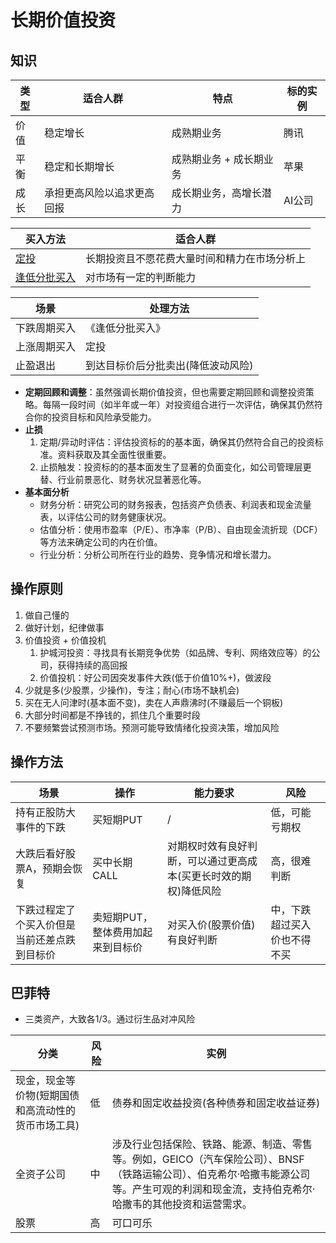 # 长期价值投资
## 知识
| 类型 | 适合人群 | 特点 | 标的实例 |
| - | - | - | - |
| 价值 | 稳定增长 | 成熟期业务 | 腾讯 |
| 平衡 | 稳定和长期增长 | 成熟期业务 + 成长期业务 | 苹果 |
| 成长 | 承担更高风险以追求更高回报 | 成长期业务，高增长潜力 | AI公司 |

| 买入方法 | 适合人群 |
| - | - |
| [定投](/kb/dca) | 长期投资且不愿花费大量时间和精力在市场分析上 |
| [逢低分批买入](/kb/btd) | 对市场有一定的判断能力 |

| 场景 | 处理方法 |
| - | - |
| 下跌周期买入 | 《逢低分批买入》 |
| 上涨周期买入 | 定投 |
| 止盈退出 | 到达目标价后分批卖出(降低波动风险) |

* **定期回顾和调整**：虽然强调长期价值投资，但也需要定期回顾和调整投资策略。每隔一段时间（如半年或一年）对投资组合进行一次评估，确保其仍然符合你的投资目标和风险承受能力。
* **止损**
    1. 定期/异动时评估：评估投资标的的基本面，确保其仍然符合自己的投资标准。资料获取及其全面性很重要。
    1. 止损触发：投资标的的基本面发生了显著的负面变化，如公司管理层更替、行业前景恶化、财务状况显著恶化等。
* **基本面分析**
    * 财务分析：研究公司的财务报表，包括资产负债表、利润表和现金流量表，以评估公司的财务健康状况。
    * 估值分析：使用市盈率（P/E）、市净率（P/B）、自由现金流折现（DCF）等方法来确定公司的内在价值。
    * 行业分析：分析公司所在行业的趋势、竞争情况和增长潜力。

## 操作原则
1. 做自己懂的
1. 做好计划，纪律做事
1. 价值投资 + 价值投机
    1. 护城河投资：寻找具有长期竞争优势（如品牌、专利、网络效应等）的公司，获得持续的高回报
    1. 价值投机：好公司因突发事件大跌(低于价值10%+)，做波段
1. 少就是多(少股票，少操作)，专注；耐心(市场不缺机会)
1. 买在无人问津时(基本面不变)，卖在人声鼎沸时(不赚最后一个铜板)
1. 大部分时间都是不挣钱的，抓住几个重要时段
1. 不要频繁尝试预测市场。预测可能导致情绪化投资决策，增加风险

## 操作方法
| 场景 | 操作 | 能力要求 | 风险 |
| - | - | - | - |
| 持有正股防大事件的下跌 | 买短期PUT | / | 低，可能亏期权 |
| 大跌后看好股票A，预期会恢复 | 买中长期CALL | 对期权时效有良好判断，可以通过更高成本(买更长时效的期权)降低风险 | 高，很难判断 |
| 下跌过程定了个买入价但是当前还差点跌到目标价 | 卖短期PUT，整体费用加起来到目标价 | 对买入价(股票价值)有良好判断 | 中，下跌超过买入价也不得不买 |

## 巴菲特
* 三类资产，大致各1/3。通过衍生品对冲风险

| 分类 | 风险 | 实例 |
| - | - | - |
| 现金，现金等价物(短期国债和高流动性的货币市场工具) | 低 | 债券和固定收益投资(各种债券和固定收益证券) |
| 全资子公司 | 中 | 涉及行业包括保险、铁路、能源、制造、零售等。例如，GEICO（汽车保险公司）、BNSF（铁路运输公司）、伯克希尔·哈撒韦能源公司等。产生可观的利润和现金流，支持伯克希尔·哈撒韦的其他投资和运营需求。 |
| 股票 | 高 | 可口可乐 |